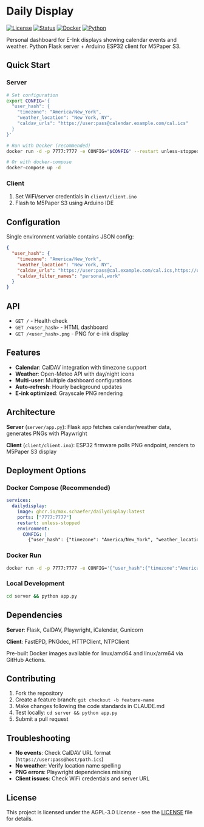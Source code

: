 # Daily Display

[![License](https://img.shields.io/badge/license-AGPL--3.0-blue.svg)](LICENSE)
[![Status](https://img.shields.io/badge/status-active-success)](https://img.shields.io/badge/status-active-success)
[![Docker](https://img.shields.io/badge/docker-ready-blue.svg)](Dockerfile)
[![Python](https://img.shields.io/badge/python-blue)](https://www.python.org/)

Personal dashboard for E-Ink displays showing calendar events and weather. Python Flask server + Arduino ESP32 client for M5Paper S3.

## Quick Start

### Server
```bash
# Set configuration
export CONFIG='{
  "user_hash": {
    "timezone": "America/New_York",
    "weather_location": "New York, NY",
    "caldav_urls": "https://user:pass@calendar.example.com/cal.ics"
  }
}'

# Run with Docker (recommended)
docker run -d -p 7777:7777 -e CONFIG="$CONFIG" --restart unless-stopped ghcr.io/max.schaefer/dailydisplay:latest

# Or with docker-compose
docker-compose up -d
```

### Client
1. Set WiFi/server credentials in `client/client.ino`
2. Flash to M5Paper S3 using Arduino IDE

## Configuration

Single environment variable contains JSON config:

```json
{
  "user_hash": {
    "timezone": "America/New_York",
    "weather_location": "New York, NY", 
    "caldav_urls": "https://user:pass@cal.example.com/cal.ics,https://user:pass@work.com/work.ics",
    "caldav_filter_names": "personal,work"
  }
}
```

## API

- `GET /` - Health check
- `GET /<user_hash>` - HTML dashboard
- `GET /<user_hash>.png` - PNG for e-ink display

## Features

- **Calendar**: CalDAV integration with timezone support
- **Weather**: Open-Meteo API with day/night icons
- **Multi-user**: Multiple dashboard configurations
- **Auto-refresh**: Hourly background updates
- **E-ink optimized**: Grayscale PNG rendering

## Architecture

**Server** (`server/app.py`): Flask app fetches calendar/weather data, generates PNGs with Playwright

**Client** (`client/client.ino`): ESP32 firmware polls PNG endpoint, renders to M5Paper S3 display

## Deployment Options

### Docker Compose (Recommended)
```yaml
services:
  dailydisplay:
    image: ghcr.io/max.schaefer/dailydisplay:latest
    ports: ["7777:7777"]
    restart: unless-stopped
    environment:
      CONFIG: |
        {"user_hash": {"timezone": "America/New_York", "weather_location": "New York"}}
```

### Docker Run
```bash
docker run -d -p 7777:7777 -e CONFIG='{"user_hash":{"timezone":"America/New_York","weather_location":"New York"}}' ghcr.io/max.schaefer/dailydisplay:latest
```

### Local Development
```bash
cd server && python app.py
```

## Dependencies

**Server**: Flask, CalDAV, Playwright, iCalendar, Gunicorn

**Client**: FastEPD, PNGdec, HTTPClient, NTPClient

Pre-built Docker images available for linux/amd64 and linux/arm64 via GitHub Actions.

## Contributing

1. Fork the repository
2. Create a feature branch: `git checkout -b feature-name`
3. Make changes following the code standards in CLAUDE.md
4. Test locally: `cd server && python app.py`
5. Submit a pull request

## Troubleshooting

- **No events**: Check CalDAV URL format (`https://user:pass@host/path.ics`)
- **No weather**: Verify location name spelling
- **PNG errors**: Playwright dependencies missing
- **Client issues**: Check WiFi credentials and server URL

## License

This project is licensed under the AGPL-3.0 License - see the [LICENSE](LICENSE) file for details.

